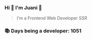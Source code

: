 ### Hi 👋 I&#39;m Juani 🦁

> I&#39;m a Frontend Web Developer SSR

### 📚 Days being a developer: 1051
